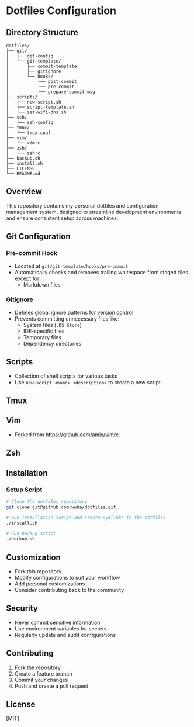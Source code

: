 # Dotfiles Configuration

## Directory Structure
```
dotfiles/
├── git/
│   ├── git-config
│   └── git-template/
│       ├── commit-template
│       ├── gitignore
│       └── hooks/
│           ├── post-commit
│           ├── pre-commit
│           └── prepare-commit-msg
├── scripts/
│   ├── new-script.sh
│   ├── script-template.sh
│   └── set-wifi-dns.sh
├── ssh/
│   └── ssh-config
├── tmux/
│   └── tmux.conf
├── vim/
│   └── vimrc
├── zsh/
│   └── zshrc
├── backup.sh
├── install.sh
├── LICENSE
└── README.md
```

## Overview
This repository contains my personal dotfiles and configuration management system, designed to streamline development environments and ensure consistent setup across machines.

## Git Configuration

### Pre-commit Hook
- Located at `git/git-template/hooks/pre-commit`
- Automatically checks and removes trailing whitespace from staged files except for:
    - Markdown files
### Gitignore
- Defines global ignore patterns for version control
- Prevents committing unnecessary files like:
  - System files (`.DS_Store`)
  - IDE-specific files
  - Temporary files
  - Dependency directories
## Scripts
- Collection of shell scripts for various tasks
- Use `new-script <name> <description>` to create a new script
## Tmux

## Vim
- Forked from https://github.com/amix/vimrc.

## Zsh

## Installation

### Setup Script
```bash
# Clone the dotfiles repository
git clone git@github.com:wwha/dotfiles.git

# Run installation script and create symlinks to the dotfiles
./install.sh

# Run backup script
./backup.sh
```

## Customization
- Fork this repository
- Modify configurations to suit your workflow
- Add personal customizations
- Consider contributing back to the community

## Security
- Never commit sensitive information
- Use environment variables for secrets
- Regularly update and audit configurations

## Contributing
1. Fork the repository
2. Create a feature branch
3. Commit your changes
4. Push and create a pull request

## License
[MIT]

